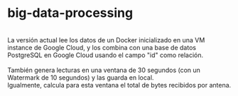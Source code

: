 # big-data-processing
<br>La versión actual lee los datos de un Docker inicializado en una VM instance de Google Cloud, y los combina con una base de datos PostgreSQL en Google Cloud usando el campo "id" como relación.</br> <br>También genera lecturas en una ventana de 30 segundos (con un Watermark de 10 segundos) y las guarda en local.</br> Igualmente, calcula para esta ventana el total de bytes recibidos por antena. </br>
